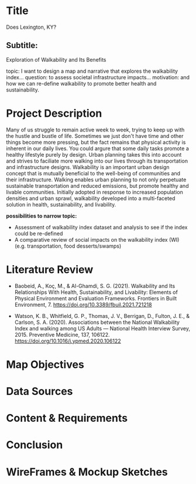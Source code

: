 <!-- *************************************DRAFT******************************************* -->
# Title
Does Lexington, KY?
## Subtitle:
Exploration of Walkability and Its Benefits

topic: I want to design a map and narrative that explores the walkability index...
question: to assess societal infrastructure impacts...
motivation: and how we can re-define walkability to promote better health and sustainability.

# Project Description

Many of us struggle to remain active week to week, trying to keep up with the hustle and bustle of life. Sometimes we just don't have time and other things become more pressing, but the fact remains that physical activity is inherent in our daily lives. You could argure that some daily tasks promote a healthy lifestyle purely by design. Urban planning takes this into account and strives to faciliate more walking into our lives through its transportation and infrastructure designs. Walkability is an important urban design concept that is mutually beneficial to the well-being of communities and their infrastructure. Walking enables urban planning to not only perpetuate sustainable transportation and reduced emissions, but promote healthy and livable communities. Initially adopted in response to increased population densities and urban sprawl, walkability developed into a multi-faceted solution in health, sustainability, and livability. 

**possibilities to narrow topic:**
+ Assessment of walkability index dataset and analysis to see if the index could be re-defined 
+ A comparative review of social impacts on the walkability index (WI) (e.g. transportation, food desserts/swamps)

# Literature Review

+ Baobeid, A., Koç, M., & Al-Ghamdi, S. G. (2021). Walkability and Its Relationships With Health, Sustainability, and Livability: Elements of Physical Environment and Evaluation Frameworks. Frontiers in Built Environment, 7. https://doi.org/10.3389/fbuil.2021.721218

+ Watson, K. B., Whitfield, G. P., Thomas, J. V., Berrigan, D., Fulton, J. E., & Carlson, S. A. (2020). Associations between the National Walkability Index and walking among US Adults — National Health Interview Survey, 2015. Preventive Medicine, 137, 106122. https://doi.org/10.1016/j.ypmed.2020.106122

# Map Objectives

# Data Sources

# Content & Requirements

# Conclusion

# WireFrames & Mockup Sketches
